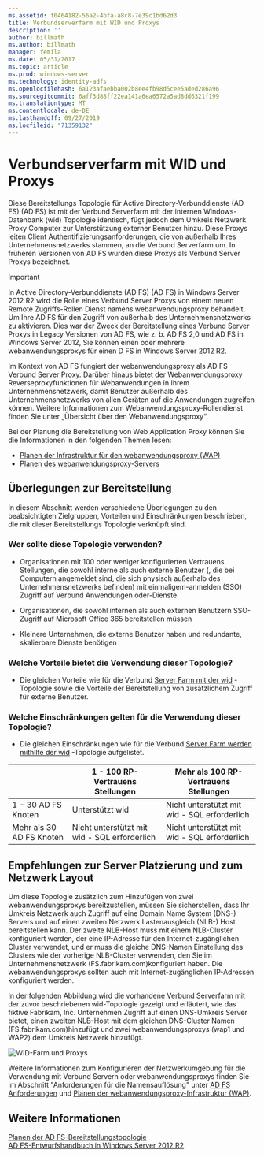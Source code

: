 ```yaml
---
ms.assetid: f0464182-56a2-4bfa-a8c8-7e39c1bd62d3
title: Verbundserverfarm mit WID und Proxys
description: ''
author: billmath
ms.author: billmath
manager: femila
ms.date: 05/31/2017
ms.topic: article
ms.prod: windows-server
ms.technology: identity-adfs
ms.openlocfilehash: 6a123afaebba002b8ee4fb98d5cee5aded286a96
ms.sourcegitcommit: 6aff3d88ff22ea141a6ea6572a5ad8dd6321f199
ms.translationtype: MT
ms.contentlocale: de-DE
ms.lasthandoff: 09/27/2019
ms.locfileid: "71359132"
---
```

# <a name="federation-server-farm-using-wid-and-proxies"></a>Verbundserverfarm mit WID und Proxys

Diese Bereitstellungs Topologie für Active Directory-Verbunddienste (AD FS) \(AD FS\) ist mit der Verbund Serverfarm mit der internen Windows-Datenbank \(wid\) Topologie identisch, fügt jedoch dem Umkreis Netzwerk Proxy Computer zur Unterstützung externer Benutzer hinzu. Diese Proxys leiten Client Authentifizierungsanforderungen, die von außerhalb Ihres Unternehmensnetzwerks stammen, an die Verbund Serverfarm um. In früheren Versionen von AD FS wurden diese Proxys als Verbund Server Proxys bezeichnet.  
  
> [!IMPORTANT]  
> In Active Directory-Verbunddienste (AD FS) \(AD FS\) in Windows Server 2012 R2 wird die Rolle eines Verbund Server Proxys von einem neuen Remote Zugriffs-Rollen Dienst namens webanwendungsproxy behandelt. Um Ihre AD FS für den Zugriff von außerhalb des Unternehmensnetzwerks zu aktivieren. Dies war der Zweck der Bereitstellung eines Verbund Server Proxys in Legacy Versionen von AD FS, wie z. b. AD FS 2,0 und AD FS in Windows Server 2012, Sie können einen oder mehrere webanwendungsproxys für einen D FS in Windows Server 2012 R2.  
>   
> Im Kontext von AD FS fungiert der webanwendungsproxy als AD FS Verbund Server Proxy. Darüber hinaus bietet der Webanwendungsproxy Reverseproxyfunktionen für Webanwendungen in Ihrem Unternehmensnetzwerk, damit Benutzer außerhalb des Unternehmensnetzwerks von allen Geräten auf die Anwendungen zugreifen können. Weitere Informationen zum Webanwendungsproxy-Rollendienst finden Sie unter „Übersicht über den Webanwendungsproxy“.  
>   
> Bei der Planung die Bereitstellung von Web Application Proxy können Sie die Informationen in den folgenden Themen lesen:  
>   
> -   [Planen der Infrastruktur für den webanwendungsproxy (WAP)](https://technet.microsoft.com/library/dn383648.aspx)  
> -   [Planen des webanwendungsproxy-Servers](https://technet.microsoft.com/library/dn383647.aspx)  
  
## <a name="deployment-considerations"></a>Überlegungen zur Bereitstellung  
In diesem Abschnitt werden verschiedene Überlegungen zu den beabsichtigten Zielgruppen, Vorteilen und Einschränkungen beschrieben, die mit dieser Bereitstellungs Topologie verknüpft sind.  
  
### <a name="who-should-use-this-topology"></a>Wer sollte diese Topologie verwenden?  
  
-   Organisationen mit 100 oder weniger konfigurierten Vertrauens Stellungen, die sowohl interne als auch externe Benutzer \(, die bei Computern angemeldet sind, die sich physisch außerhalb des Unternehmensnetzwerks befinden\) mit einmaligem\-anmelden \(SSO\) Zugriff auf Verbund Anwendungen oder-Dienste.  
  
-   Organisationen, die sowohl internen als auch externen Benutzern SSO-Zugriff auf Microsoft Office 365 bereitstellen müssen  
  
-   Kleinere Unternehmen, die externe Benutzer haben und redundante, skalierbare Dienste benötigen  
  
### <a name="what-are-the-benefits-of-using-this-topology"></a>Welche Vorteile bietet die Verwendung dieser Topologie?  
  
-   Die gleichen Vorteile wie für die Verbund [Server Farm mit der wid](Federation-Server-Farm-Using-WID.md) -Topologie sowie die Vorteile der Bereitstellung von zusätzlichem Zugriff für externe Benutzer.  
  
### <a name="what-are-the-limitations-of-using-this-topology"></a>Welche Einschränkungen gelten für die Verwendung dieser Topologie?  
  
-   Die gleichen Einschränkungen wie für die Verbund [Server Farm werden mithilfe der wid](Federation-Server-Farm-Using-WID.md) -Topologie aufgelistet.  

||1 \- 100 RP-Vertrauens Stellungen|Mehr als 100 RP-Vertrauens Stellungen 
| ----- |-----| ------ |
|1 \- 30 AD FS Knoten|Unterstützt wid|Nicht unterstützt mit wid \- SQL erforderlich 
|Mehr als 30 AD FS Knoten|Nicht unterstützt mit wid \- SQL erforderlich|Nicht unterstützt mit wid \- SQL erforderlich  
  
## <a name="server-placement-and-network-layout-recommendations"></a>Empfehlungen zur Server Platzierung und zum Netzwerk Layout  
Um diese Topologie zusätzlich zum Hinzufügen von zwei webanwendungsproxys bereitzustellen, müssen Sie sicherstellen, dass Ihr Umkreis Netzwerk auch Zugriff auf eine Domain Name System \(DNS-\) Servers und auf einen zweiten Netzwerk Lastenausgleich \(NLB-\) Host bereitstellen kann. Der zweite NLB-Host muss mit einem NLB-Cluster konfiguriert werden, der eine IP-Adresse für den Internet\-zugänglichen Cluster verwendet, und er muss die gleiche DNS-Namen Einstellung des Clusters wie der vorherige NLB-Cluster verwenden, den Sie im Unternehmensnetzwerk \(FS.fabrikam.com\)konfiguriert haben. Die webanwendungsproxys sollten auch mit Internet\-zugänglichen IP-Adressen konfiguriert werden.  
  
In der folgenden Abbildung wird die vorhandene Verbund Serverfarm mit der zuvor beschriebenen wid-Topologie gezeigt und erläutert, wie das fiktive Fabrikam, Inc. Unternehmen Zugriff auf einen DNS-Umkreis Server bietet, einen zweiten NLB-Host mit dem gleichen DNS-Cluster Namen \(FS.fabrikam.com\)hinzufügt und zwei webanwendungsproxys \(wap1 und WAP2\) dem Umkreis Netzwerk hinzufügt.  
  
![WID-Farm und Proxys](media/WIDFarmADFSBlue.gif)  
  
Weitere Informationen zum Konfigurieren der Netzwerkumgebung für die Verwendung mit Verbund Servern oder webanwendungsproxys finden Sie im Abschnitt "Anforderungen für die Namensauflösung" unter [AD FS Anforderungen](AD-FS-Requirements.md) und [Planen der webanwendungsproxy-Infrastruktur (WAP)](https://technet.microsoft.com/library/dn383648.aspx).  
  
## <a name="see-also"></a>Weitere Informationen  
[Planen der AD FS-Bereitstellungstopologie](Plan-Your-AD-FS-Deployment-Topology.md)  
[AD FS-Entwurfshandbuch in Windows Server 2012 R2](AD-FS-Design-Guide-in-Windows-Server-2012-R2.md)  
  

